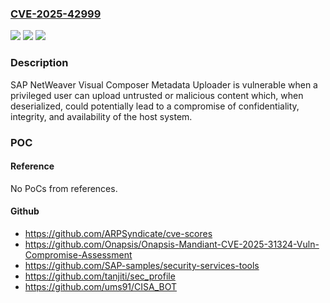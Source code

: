 ### [CVE-2025-42999](https://cve.mitre.org/cgi-bin/cvename.cgi?name=CVE-2025-42999)
![](https://img.shields.io/static/v1?label=Product&message=SAP%20NetWeaver%20(Visual%20Composer%20development%20server)&color=blue)
![](https://img.shields.io/static/v1?label=Version&message=VCFRAMEWORK%207.50%20&color=brightgreen)
![](https://img.shields.io/static/v1?label=Vulnerability&message=CWE-502%3A%20Deserialization%20of%20Untrusted%20Data&color=brightgreen)

### Description

SAP NetWeaver Visual Composer Metadata Uploader is vulnerable when a privileged user can upload untrusted or malicious content which, when deserialized, could potentially lead to a compromise of confidentiality, integrity, and availability of the host system.

### POC

#### Reference
No PoCs from references.

#### Github
- https://github.com/ARPSyndicate/cve-scores
- https://github.com/Onapsis/Onapsis-Mandiant-CVE-2025-31324-Vuln-Compromise-Assessment
- https://github.com/SAP-samples/security-services-tools
- https://github.com/tanjiti/sec_profile
- https://github.com/ums91/CISA_BOT

